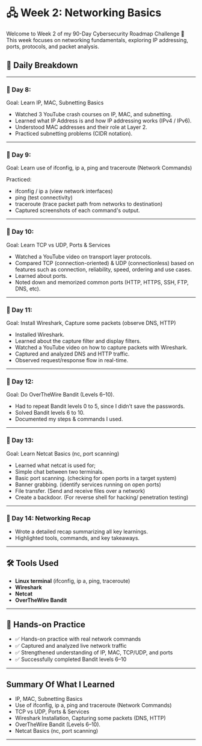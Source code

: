 # 🖧 Week 2: Networking Basics

Welcome to Week 2 of my 90-Day Cybersecurity Roadmap Challenge 🚀
This week focuses on networking fundamentals, exploring IP addressing, ports, protocols, and packet analysis.

## 📆 Daily Breakdown
---

### 📅 Day 8:
Goal: Learn IP, MAC, Subnetting Basics

- Watched 3 YouTube crash courses on IP, MAC, and subnetting.
- Learned what IP Address is and how IP addressing works (IPv4 / IPv6).
- Understood MAC addresses and their role at Layer 2.
- Practiced subnetting problems (CIDR notation).
  
---

### 📅 Day 9:
Goal: Learn use of ifconfig, ip a, ping and traceroute (Network Commands)

Practiced:
- ifconfig / ip a (view network interfaces)
- ping (test connectivity)
- traceroute (trace packet path from networks to destination)
- Captured screenshots of each command's output.
  
---

### 📅 Day 10:
Goal: Learn TCP vs UDP, Ports & Services

- Watched a YouTube video on transport layer protocols.
- Compared TCP (connection-oriented) & UDP (connectionless) based on features such as connection, reliability, speed, ordering and use cases.
- Learned about ports.
- Noted down and memorized common ports (HTTP, HTTPS, SSH, FTP, DNS, etc).

---

### 📅 Day 11:
Goal: Install Wireshark, Capture some packets (observe DNS, HTTP)

- Installed Wireshark.
- Learned about the capture filter and display filters.
- Watched a YouTube video on how to capture packets with Wireshark.
- Captured and analyzed DNS and HTTP traffic.
- Observed request/response flow in real-time.

---

### 📅 Day 12:
Goal: Do OverTheWire Bandit (Levels 6–10).

- Had to repeat Bandit levels 0 to 5, since I didn't save the passwords.
- Solved Bandit levels 6 to 10.
- Documented my steps & commands I used.

---

### 📅 Day 13:
Goal: Learn Netcat Basics (nc, port scanning)

- Learned what netcat is used for;
- Simple chat between two terminals.
- Basic port scanning. (checking for open ports in a target system)
- Banner grabbing. (identify services running on open ports)
- File transfer. (Send and receive files over a network)
- Create a backdoor. (For reverse shell for hacking/ penetration testing)

---

### 📅 Day 14: Networking Recap
- Wrote a detailed recap summarizing all key learnings.
- Highlighted tools, commands, and key takeaways.

---

## 🛠 Tools Used
- **Linux terminal** (ifconfig, ip a, ping, traceroute)
- **Wireshark**
- **Netcat**
- **OverTheWire Bandit**

---

## 📌 Hands-on Practice
- ✅ Hands-on practice with real network commands
- ✅ Captured and analyzed live network traffic
- ✅ Strengthened understanding of IP, MAC, TCP/UDP, and ports
- ✅ Successfully completed Bandit levels 6–10

---

## Summary Of What I Learned
- IP, MAC, Subnetting Basics
- Use of ifconfig, ip a, ping and traceroute (Network Commands)
- TCP vs UDP, Ports & Services
- Wireshark Installation, Capturing some packets (DNS, HTTP)
- OverTheWire Bandit (Levels 6–10).
-  Netcat Basics (nc, port scanning)

---





